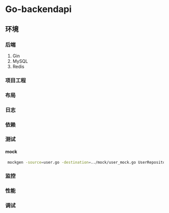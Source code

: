 # Go-backendapi
## 环境
### 后端
1. Gin 
2. MySQL
3. Redis
### 项目工程

### 布局

### 日志
### 依赖
### 测试
#### mock
```bash
 mockgen -source=user.go -destination=../mock/user_mock.go UserRepositoryFace,UserLogicFace
```
### 监控
### 性能
### 调试